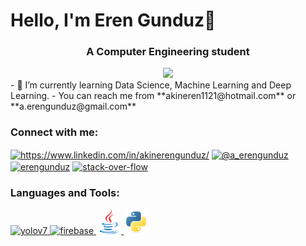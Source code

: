 <h1>Hello, I'm Eren Gunduz👋</h1>
<h3 align="center">A Computer Engineering student</h3>
<div id="header" align="center">
  <img src="https://media.giphy.com/media/LaVp0AyqR5bGsC5Cbm/giphy.gif" width="100"/>
</div>
- 🌱 I’m currently learning Data Science, Machine Learning and Deep Learning.
- You can reach me from **akineren1121@hotmail.com** or **a.erengunduz@gmail.com**

<h3 align="left">Connect with me:</h3>
<p align="left">
<a href="https://www.linkedin.com/in/akinerengunduz/" target="blank"><img align="center" src="https://raw.githubusercontent.com/rahuldkjain/github-profile-readme-generator/master/src/images/icons/Social/linked-in-alt.svg" alt="https://www.linkedin.com/in/akinerengunduz/" height="30" width="40" /></a>
<a href="https://www.hackerrank.com/a_erengunduz" target="blank"><img align="center" src="https://raw.githubusercontent.com/rahuldkjain/github-profile-readme-generator/master/src/images/icons/Social/hackerrank.svg" alt="@a_erengunduz" height="30" width="40" /></a>
<a href="https://leetcode.com/user2668E/" target="blank"><img align="center" src="https://raw.githubusercontent.com/rahuldkjain/github-profile-readme-generator/master/src/images/icons/Social/leet-code.svg" alt="erengunduz" height="30" width="40" /></a>
<a href="https://stackoverflow.com/users/20018335/erengndz" target="blank"><img align="center" src="https://content.presspage.com/uploads/2658/c800_logo-stackoverflow-square.jpg?98978" alt="stack-over-flow" height="30" width="40" /></a>
</p>

<h3 align="left">Languages and Tools:</h3>
<p align="left"> <a href="https://github.com/WongKinYiu/yolov7" target="_blank" rel="noreferrer"> <img src="https://editor.analyticsvidhya.com/uploads/18913image-removebg-preview%20(2).png" alt="yolov7" width="40" height="40"/> </a> <a href="https://opencv.org/" target="_blank" rel="noreferrer"> <img src="https://upload.wikimedia.org/wikipedia/commons/thumb/3/32/OpenCV_Logo_with_text_svg_version.svg/180px-OpenCV_Logo_with_text_svg_version.svg.png" alt="firebase" width="40" height="40"/> </a> <a href="https://www.java.com" target="_blank" rel="noreferrer"> <img src="https://raw.githubusercontent.com/devicons/devicon/master/icons/java/java-original.svg" alt="java" width="40" height="40"/> </a> <a href="https://www.python.org" target="_blank" rel="noreferrer"> <img src="https://raw.githubusercontent.com/devicons/devicon/master/icons/python/python-original.svg" alt="python" width="40" height="40"/> </a> 



